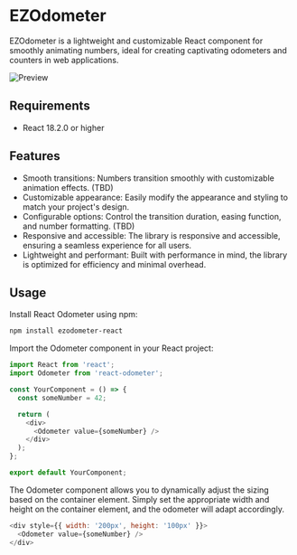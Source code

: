 # EZOdometer

EZOdometer is a lightweight and customizable React component for smoothly animating numbers, ideal for creating captivating odometers and counters in web applications.

![Preview](https://media2.giphy.com/media/v1.Y2lkPTc5MGI3NjExODkzOWFkM2UyYzkxMzE0ZTkxZWY1MGFkYjhjMjk0MTVjODAwNTczOSZlcD12MV9pbnRlcm5hbF9naWZzX2dpZklkJmN0PWc/BKVtm1A7QiUQhRKU7Y/giphy.gif)

## Requirements

- React 18.2.0 or higher

## Features

- Smooth transitions: Numbers transition smoothly with customizable animation effects. (TBD)
- Customizable appearance: Easily modify the appearance and styling to match your project's design.
- Configurable options: Control the transition duration, easing function, and number formatting. (TBD)
- Responsive and accessible: The library is responsive and accessible, ensuring a seamless experience for all users.
- Lightweight and performant: Built with performance in mind, the library is optimized for efficiency and minimal overhead.

## Usage

Install React Odometer using npm:

```bash
npm install ezodometer-react
```

Import the Odometer component in your React project:

```js
import React from 'react';
import Odometer from 'react-odometer';

const YourComponent = () => {
  const someNumber = 42;

  return (
    <div>
      <Odometer value={someNumber} />
    </div>
  );
};

export default YourComponent;
```

The Odometer component allows you to dynamically adjust the sizing based on the container element. Simply set the appropriate width and height on the container element, and the odometer will adapt accordingly.

```js
<div style={{ width: '200px', height: '100px' }}>
  <Odometer value={someNumber} />
</div>
```


